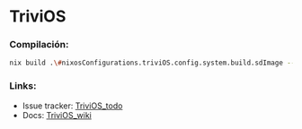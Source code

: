 # TriviOS

### Compilación:

```bash
nix build .\#nixosConfigurations.triviOS.config.system.build.sdImage --no-link --print-build-logs
```


### Links:
- Issue tracker: [TriviOS_todo](https://todo.sr.ht/~fabianmv/TriviOS_todo)
- Docs: [TriviOS_wiki](https://man.sr.ht/~fabianmv/TriviOS_wiki)
